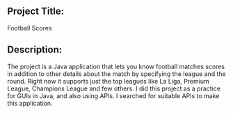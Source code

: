 Project Title:
----------------------------------------------------------------------
Football Scores


Description:
-----------------------------------------------------------------
The project is a Java application that lets you know football matches scores in addition to other details about the match by specifying
the league and the round.
Right now it supports just the top leagues like La Liga, Premium League, Champions League and few others.
I did this project as a practice for GUIs in Java, and also using APIs. I searched for suitable APIs to make this application.









